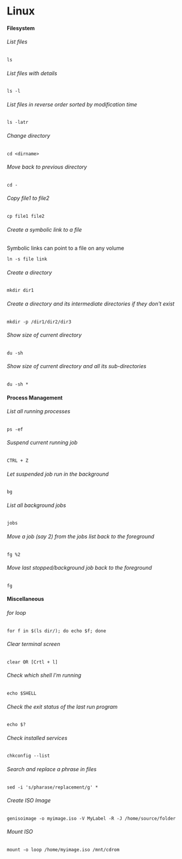 # Linux

#### Filesystem

###### List files
```
ls 
```

###### List files with details
```
ls -l
```

###### List files in reverse order sorted by modification time
```
ls -latr
```

###### Change directory
```
cd <dirname>
```
###### Move back to previous directory
```
cd -
```

###### Copy file1 to file2
```
cp file1 file2
```

###### Create a symbolic link to a file
Symbolic links can point to a file on any volume
```
ln -s file link
```

###### Create a directory
```
mkdir dir1
```

###### Create a directory and its intermediate directories if they don't exist
```
mkdir -p /dir1/dir2/dir3
```

###### Show size of current directory
```
du -sh
```

###### Show size of current directory and all its sub-directories
```
du -sh *
```

#### Process Management

###### List all running processes
```
ps -ef
```

###### Suspend current running job
```
CTRL + Z
```

###### Let suspended job run in the background
```
bg
```

###### List all background jobs
```
jobs
```

###### Move a job (say 2) from the jobs list back to the foreground
```
fg %2
```

###### Move last stopped/background job back to the foreground
```
fg
```

#### Miscellaneous

###### for loop
```
for f in $(ls dir/); do echo $f; done
```

###### Clear terminal screen
```
clear OR [Crtl + l]
```

###### Check which shell I'm running
```
echo $SHELL
```

###### Check the exit status of the last run program
```
echo $?
```

###### Check installed services
```
chkconfig --list
```

###### Search and replace a phrase in files
```
sed -i 's/pharase/replacement/g' *
```

###### Create ISO Image
```
genisoimage -o myimage.iso -V MyLabel -R -J /home/source/folder
```
###### Mount ISO
```
mount -o loop /home/myimage.iso /mnt/cdrom
```
